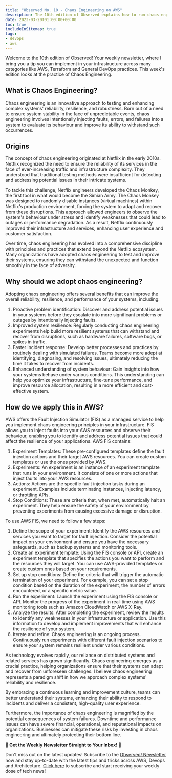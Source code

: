 ```yaml
---
title: "Observed No. 10 - Chaos Engineering on AWS"
description: The 10th edition of Observed explains how to run chaos engineering on AWS
date: 2023-03-20T01:00:00+00:00
toc: true
includeInSitemap: true
tags:
- devops
- aws
---
```


Welcome to the 10th edition of Observed! Your weekly newsletter, where I bring you a tip you can implement in your infrastructure across many categories like AWS, Terraform and General DevOps practices. This week's edition looks at the practice of Chaos Engineering.

<!--more-->

## What is Chaos Engineering?

Chaos engineering is an innovative approach to testing and enhancing complex systems' reliability, resilience, and robustness. Born out of a need to ensure system stability in the face of unpredictable events, chaos engineering involves intentionally injecting faults, errors, and failures into a system to evaluate its behaviour and improve its ability to withstand such occurrences.

## Origins

The concept of chaos engineering originated at Netflix in the early 2010s. Netflix recognized the need to ensure the reliability of its services in the face of ever-increasing traffic and infrastructure complexity. They understood that traditional testing methods were insufficient for detecting and addressing potential issues in their intricate systems.

To tackle this challenge, Netflix engineers developed the Chaos Monkey, the first tool in what would become the Simian Army. The Chaos Monkey was designed to randomly disable instances (virtual machines) within Netflix's production environment, forcing the system to adapt and recover from these disruptions. This approach allowed engineers to observe the system's behaviour under stress and identify weaknesses that could lead to outages or performance degradation. As a result, Netflix continuously improved their infrastructure and services, enhancing user experience and customer satisfaction.

Over time, chaos engineering has evolved into a comprehensive discipline with principles and practices that extend beyond the Netflix ecosystem. Many organizations have adopted chaos engineering to test and improve their systems, ensuring they can withstand the unexpected and function smoothly in the face of adversity.

## Why should we adopt chaos engineering?

Adopting chaos engineering offers several benefits that can improve the overall reliability, resilience, and performance of your systems, including:

1. Proactive problem identification: Discover and address potential issues in your systems before they escalate into more significant problems or outages by intentionally injecting faults.
1. Improved system resilience: Regularly conducting chaos engineering experiments help build more resilient systems that can withstand and recover from disruptions, such as hardware failures, software bugs, or spikes in traffic.
1. Faster incident response: Develop better processes and practices by routinely dealing with simulated failures. Teams become more adept at identifying, diagnosing, and resolving issues, ultimately reducing the time it takes to recover from incidents.
1. Enhanced understanding of system behaviour: Gain insights into how your systems behave under various conditions. This understanding can help you optimize your infrastructure, fine-tune performance, and improve resource allocation, resulting in a more efficient and cost-effective system.

## How do we apply this in AWS?

AWS offers the Fault Injection Simulator (FIS) as a managed service to help you implement chaos engineering principles in your infrastructure. FIS allows you to inject faults into your AWS resources and observe their behaviour, enabling you to identify and address potential issues that could affect the resilience of your applications. AWS FIS contains:

1. Experiment Templates: These pre-configured templates define the fault injection actions and their target AWS resources. You can create custom templates or use the ones provided by AWS.
1. Experiments: An experiment is an instance of an experiment template that runs in your environment. It consists of one or more actions that inject faults into your AWS resources.
1. Actions: Actions are the specific fault injection tasks during an experiment. Examples include terminating instances, injecting latency, or throttling APIs.
1. Stop Conditions: These are criteria that, when met, automatically halt an experiment. They help ensure the safety of your environment by preventing experiments from causing excessive damage or disruption.

To use AWS FIS, we need to follow a few steps:

1. Define the scope of your experiment: Identify the AWS resources and services you want to target for fault injection. Consider the potential impact on your environment and ensure you have the necessary safeguards, such as backup systems and monitoring tools.
1. Create an experiment template: Using the FIS console or API, create an experiment template that specifies the actions you want to perform and the resources they will target. You can use AWS-provided templates or create custom ones based on your requirements.
1. Set up stop conditions: Define the criteria that will trigger the automatic termination of your experiment. For example, you can set a stop condition based on the duration of the experiment, the number of errors encountered, or a specific metric value.
1. Run the experiment: Launch the experiment using the FIS console or API. Monitor the progress of the experiment in real-time using AWS monitoring tools such as Amazon CloudWatch or AWS X-Ray.
1. Analyze the results: After completing the experiment, review the results to identify any weaknesses in your infrastructure or application. Use this information to develop and implement improvements that will enhance the resilience of your system.
1. Iterate and refine: Chaos engineering is an ongoing process. Continuously run experiments with different fault injection scenarios to ensure your system remains resilient under various conditions.

As technology evolves rapidly, our reliance on distributed systems and related services has grown significantly. Chaos engineering emerges as a crucial practice, helping organizations ensure that their systems can adapt and recover from unforeseen challenges. I believe chaos engineering represents a paradigm shift in how we approach complex systems' reliability and resilience.

By embracing a continuous learning and improvement culture, teams can better understand their systems, enhancing their ability to respond to incidents and deliver a consistent, high-quality user experience.

Furthermore, the importance of chaos engineering is magnified by the potential consequences of system failures. Downtime and performance issues can have severe financial, operational, and reputational impacts on organizations. Businesses can mitigate these risks by investing in chaos engineering and ultimately protecting their bottom line.

**📣 Get the Weekly Newsletter Straight to Your Inbox! 📣**

Don't miss out on the latest updates! Subscribe to the [Observed! Newsletter](https://news.codewithstu.tv) now and stay up-to-date with the latest tips and tricks across AWS, Devops and Architecture. [Click here](https://news.codewithstu.tv) to subscribe and start receiving your weekly dose of tech news!
